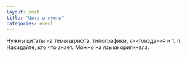 ```yaml
---
layout: post
title: "Цитаты нужны"
categories: event
---
```

Нужны цитаты на темы шрифта, типографики, книгоиздания и т. п. Накидайте, кто что знает. Можно на языке оригинала.